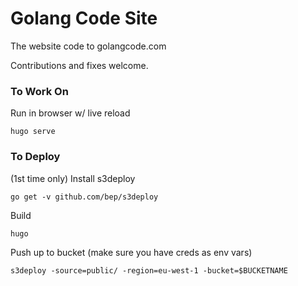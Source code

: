 # Golang Code Site
The website code to golangcode.com

Contributions and fixes welcome.

### To Work On

Run in browser w/ live reload

```
hugo serve
```

### To Deploy

(1st time only) Install s3deploy

```
go get -v github.com/bep/s3deploy
```

Build
```
hugo
```

Push up to bucket (make sure you have creds as env vars)

```
s3deploy -source=public/ -region=eu-west-1 -bucket=$BUCKETNAME
```
